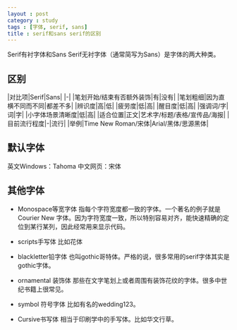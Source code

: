 ```yaml
---
layout : post
category : study
tags : [字体, serif, sans]
title : serif和sans serif的区别
---
```


Serif有衬字体和Sans Serif无衬字体（通常简写为Sans）是字体的两大种类。

## 区别

|对比项|Serif|Sans|
|-|
|笔划开始/结束有否额外装饰|有|没有|
|笔划粗细|因为直横不同而不同|都差不多|
|辨识度|高|低|
|疲劳度|低|高|
|醒目度|低|高|
|强调词/字|词|字|
|小字体场景清晰度|低|高|
|适合位置|正文|艺术字/标题/表格/宣传品/海报|
|目前流行程度|-|流行|
|举例|Time New Roman/宋体|Arial/黑体/思源黑体|

## 默认字体

英文Windows：Tahoma
中文网页：宋体

## 其他字体
- Monospace等宽字体
指每个字符宽度都一致的字体。一个著名的例子就是 Courier New 字体。因为字符宽度一致，所以特别容易对齐，能快速精确的定位到某行某列，因此经常用来显示代码。

- scripts手写体
比如花体

- blackletter铅字体
也叫gothic哥特体。严格的说，很多常用的serif字体其实是gothic字体。

- ornamental 装饰体
那些在文字笔划上或者周围有装饰花纹的字体。很多中世纪书籍上很常见。

- symbol 符号字体
比如有名的wedding123。

- Cursive书写体
相当于印刷学中的手写体。比如华文行草。
